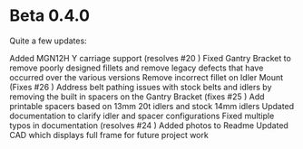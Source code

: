 # Beta 0.4.0

Quite a few updates:

Added MGN12H Y carriage support (resolves #20 )
Fixed Gantry Bracket to remove poorly designed fillets and remove legacy defects that have occurred over the various versions
Remove incorrect fillet on Idler Mount (Fixes #26 )
Address belt pathing issues with stock belts and idlers by removing the built in spacers on the Gantry Bracket (fixes #25 )
Add printable spacers based on 13mm 20t idlers and stock 14mm idlers
Updated documentation to clarify idler and spacer configurations
Fixed multiple typos in documentation (resolves #24 )
Added photos to Readme
Updated CAD which displays full frame for future project work

